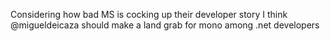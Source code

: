 <!--
id: 930765267
link: http://kevinisom.info/post/930765267/considering-how-bad-ms-is-cocking-up-their
slug: considering-how-bad-ms-is-cocking-up-their
date: Tue Aug 10 2010 18:43:09 GMT+1200 (NZST)
raw: {"blog_name":"kevinisom","id":930765267,"post_url":"http://kevinisom.info/post/930765267/considering-how-bad-ms-is-cocking-up-their","slug":"considering-how-bad-ms-is-cocking-up-their","type":"text","date":"2010-08-10 06:43:09 GMT","timestamp":1281422589,"state":"published","format":"html","reblog_key":"3U190UWX","tags":[],"short_url":"http://tmblr.co/Zw68YytUbdJ","highlighted":[],"feed_item":"http://twitter.com/kev_nz/statuses/20752844935","from_feed_id":"650289","note_count":0,"title":null,"body":"<p>Considering how bad MS is cocking up their developer story I think @migueldeicaza should make a land grab for mono among .net developers</p>"}
publish: 2010-08-010
tags: 
title: null
-->


Considering how bad MS is cocking up their developer story I think
@migueldeicaza should make a land grab for mono among .net developers


